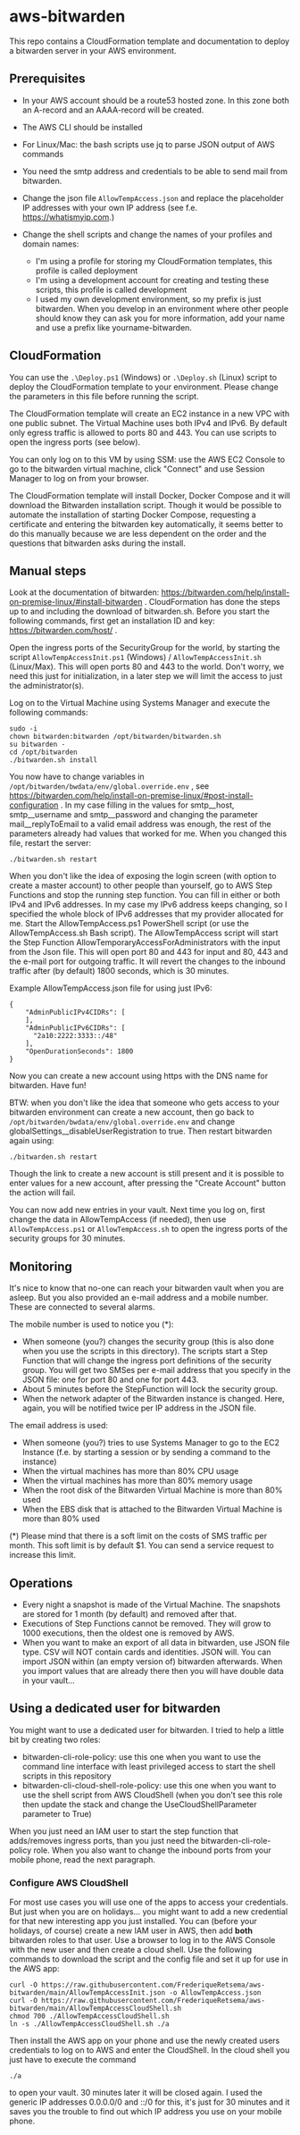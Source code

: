 # aws-bitwarden

This repo contains a CloudFormation template and documentation to deploy a bitwarden server in your AWS environment. 

## Prerequisites
- In your AWS account should be a route53 hosted zone. In this zone both an A-record and an AAAA-record will be created.
- The AWS CLI should be installed
- For Linux/Mac: the bash scripts use jq to parse JSON output of AWS commands
- You need the smtp address and credentials to be able to send mail from bitwarden.

- Change the json file ``AllowTempAccess.json`` and replace the placeholder IP addresses with your own IP address (see f.e. https://whatismyip.com.)
- Change the shell scripts and change the names of your profiles and domain names:
  - I'm using a profile for storing my CloudFormation templates, this profile is called deployment
  - I'm using a development account for creating and testing these scripts, this profile is called development
  - I used my own development environment, so my prefix is just bitwarden. When you develop in an environment where other people should know they can ask you for more information, add your name and use a prefix like yourname-bitwarden.

## CloudFormation
You can use the ``.\Deploy.ps1`` (Windows) or ``.\Deploy.sh`` (Linux) script to deploy the CloudFormation template to your environment. Please change the parameters in this file before running the script.

The CloudFormation template will create an EC2 instance in a new VPC with one public subnet. 
The Virtual Machine uses both IPv4 and IPv6. By default only egress traffic is allowed to ports 80 and 443. You can use scripts to open the ingress ports (see below).

You can only log on to this VM by using SSM: use the AWS EC2 Console to go to the bitwarden virtual machine, click "Connect" and use Session Manager to log on from your browser.

The CloudFormation template will install Docker, Docker Compose and it will download the Bitwarden installation script. 
Though it would be possible to automate the installation of starting Docker Compose, requesting a certificate and entering the bitwarden key automatically, it seems better to do this manually because we are less dependent on the order and the questions that bitwarden asks during the install.

## Manual steps
Look at the documentation of bitwarden: https://bitwarden.com/help/install-on-premise-linux/#install-bitwarden . CloudFormation has done the steps up to and including the download of bitwarden.sh. Before you start the following commands, first get an installation ID and key: https://bitwarden.com/host/ . 

Open the ingress ports of the SecurityGroup for the world, by starting the script ``AllowTempAccessInit.ps1`` (Windows) / ``AllowTempAccessInit.sh`` (Linux/Max). This will open ports 80 and 443 to the world. Don't worry, we need this just for initialization, in a later step we will limit the access to just the administrator(s).

Log on to the Virtual Machine using Systems Manager and execute the following commands:

```
sudo -i
chown bitwarden:bitwarden /opt/bitwarden/bitwarden.sh
su bitwarden -
cd /opt/bitwarden
./bitwarden.sh install
```

You now have to change variables in ``/opt/bitwarden/bwdata/env/global.override.env`` , see https://bitwarden.com/help/install-on-premise-linux/#post-install-configuration . In my case filling in the values for smtp__host, smtp__username and smtp__password and changing the parameter mail__replyToEmail to a valid email address was enough, the rest of the parameters already had values that worked for me. When you changed this file, restart the server:

```
./bitwarden.sh restart
```

When you don't like the idea of exposing the login screen (with option to create a master account) to other people than yourself, go to AWS Step Functions and stop the running step function. You can fill in either or both IPv4 and IPv6 addresses. In my case my IPv6 address keeps changing, so I specified the whole block of IPv6 addresses that my provider allocated for me. Start the AllowTempAccess.ps1 PowerShell script (or use the AllowTempAccess.sh Bash script). The AllowTempAccess script will start the Step Function AllowTemporaryAccessForAdministrators with the input from the Json file. This will open port 80 and 443 for input and 80, 443 and the e-mail port for outgoing traffic. It will revert the changes to the inbound traffic after (by default) 1800 seconds, which is 30 minutes.

Example AllowTempAccess.json file for using just IPv6:

```
{
    "AdminPublicIPv4CIDRs": [
    ],
    "AdminPublicIPv6CIDRs": [
      "2a10:2222:3333::/48"
    ],
    "OpenDurationSeconds": 1800
}
```

Now you can create a new account using https with the DNS name for bitwarden. Have fun!

BTW: when you don't like the idea that someone who gets access to your bitwarden environment can create a new account, then go back to ``/opt/bitwarden/bwdata/env/global.override.env`` and change globalSettings__disableUserRegistration to true. Then restart bitwarden again using:

```
./bitwarden.sh restart
```

Though the link to create a new account is still present and it is possible to enter values for a new account, after pressing the "Create Account" button the action will fail.

You can now add new entries in your vault. Next time you log on, first change the data in AllowTempAccess (if needed), then use ``AllowTempAccess.ps1`` or ``AllowTempAccess.sh`` to open the ingress ports of the security groups for 30 minutes.

## Monitoring
It's nice to know that no-one can reach your bitwarden vault when you are asleep. But you also provided an e-mail address and a mobile number. These are connected to several alarms.

The mobile number is used to notice you (*):
- When someone (you?) changes the security group (this is also done when you use the scripts in this directory). The scripts start a Step Function that will change the ingress port definitions of the security group. You will get two SMSes per e-mail address that you specify in the JSON file: one for port 80 and one for port 443.
- About 5 minutes before the StepFunction will lock the security group.
- When the network adapter of the Bitwarden instance is changed. Here, again, you will be notified twice per IP address in the JSON file.

The email address is used:
- When someone (you?) tries to use Systems Manager to go to the EC2 Instance (f.e. by starting a session or by sending a command to the instance)
- When the virtual machines has more than 80% CPU usage
- When the virtual machines has more than 80% memory usage
- When the root disk of the Bitwarden Virtual Machine is more than 80% used
- When the EBS disk that is attached to the Bitwarden Virtual Machine is more than 80% used

(*) Please mind that there is a soft limit on the costs of SMS traffic per month. This soft limit is by default $1. You can send a service request to increase this limit.

## Operations
- Every night a snapshot is made of the Virtual Machine. The snapshots are stored for 1 month (by default) and removed after that.
- Executions of Step Functions cannot be removed. They will grow to 1000 executions, then the oldest one is removed by AWS.
- When you want to make an export of all data in bitwarden, use JSON file type. CSV will NOT contain cards and identities. JSON will. You can import JSON within (an empty version of) bitwarden afterwards. When you import values that are already there then you will have double data in your vault...

## Using a dedicated user for bitwarden
You might want to use a dedicated user for bitwarden. I tried to help a little bit by creating two roles:
- bitwarden-cli-role-policy: use this one when you want to use the command line interface with least privileged access to start the shell scripts in this repository
- bitwarden-cli-cloud-shell-role-policy: use this one when you want to use the shell script from AWS CloudShell (when you don't see this role then update the stack and change the UseCloudShellParameter parameter to True)

When you just need an IAM user to start the step function that adds/removes ingress ports, than you just need the bitwarden-cli-role-policy role. When you also want to change the inbound ports from your mobile phone, read the next paragraph.

### Configure AWS CloudShell
For most use cases you will use one of the apps to access your credentials. But just when you are on holidays... you might want to add a new credential for that new interesting app you just installed. You can (before your holidays, of course) create a new IAM user in AWS, then add __both__ bitwarden roles to that user. Use a browser to log in to the AWS Console with the new user and then create a cloud shell. Use the following commands to download the script and the config file and set it up for use in the AWS app:

```
curl -O https://raw.githubusercontent.com/FrederiqueRetsema/aws-bitwarden/main/AllowTempAccessInit.json -o AllowTempAccess.json
curl -O https://raw.githubusercontent.com/FrederiqueRetsema/aws-bitwarden/main/AllowTempAccessCloudShell.sh 
chmod 700 ./AllowTempAccessCloudShell.sh
ln -s ./AllowTempAccessCloudShell.sh ./a
```

Then install the AWS app on your phone and use the newly created users credentials to log on to AWS and enter the CloudShell. In the cloud shell you just have to execute the command

```
./a
```

to open your vault. 30 minutes later it will be closed again. I used the generic IP addresses 0.0.0.0/0 and ::/0 for this, it's just for 30 minutes and it saves you the trouble to find out which IP address you use on your mobile phone.
